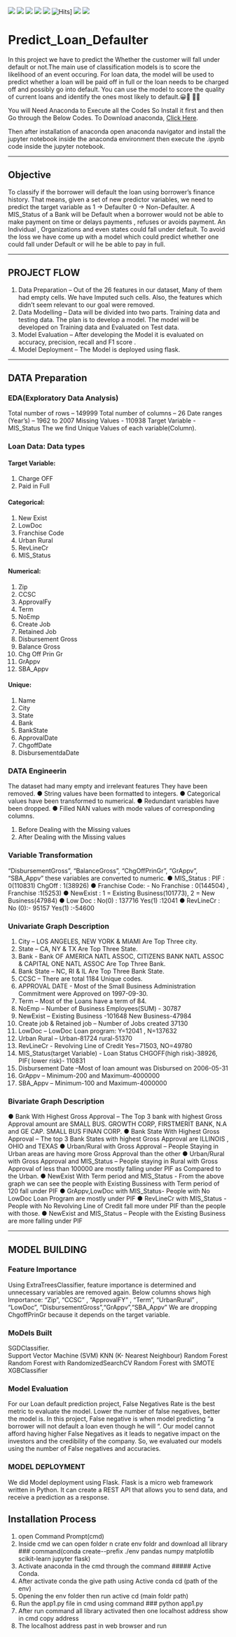 ![](https://img.shields.io/github/followers/mandarmakhi?label=Follow%40mandarmakhi&style=social)
![](https://img.shields.io/github/forks/mandarmakhi/Predict_Loan_Defaulter?label=Fork&style=social)
![](https://img.shields.io/github/stars/mandarmakhi/Predict_Loan_Defaulter?style=social)
![](https://img.shields.io/github/watchers/mandarmakhi/Predict_Loan_Defaulter?style=social)
![](https://img.shields.io/github/issues/mandarmakhi/Predict_Loan_Defaulter)
![Hits](https://hits.seeyoufarm.com/api/count/incr/badge.svg?url=https://mandarmakhi.github.io/Predict_Loan_Defaulter/)]
![](https://img.shields.io/github/repo-size/mandarmakhi/Predict_Loan_Defaulter)
![](https://img.shields.io/github/languages/code-size/mandarmakhi/Predict_Loan_Defaulter)



# Predict_Loan_Defaulter

In this project we have to predict the Whether the customer will fall under default or not.The main use of classification models is to score the likelihood of an event occuring. For loan data, the model will be used to predict whether a loan will be paid off in full or the loan needs to be charged off and possibly go into default. You can use the model to score the quality of current loans and identify the ones most likely to default.😀🏹 🥇💯

You will Need Anaconda to Execute all the Codes So Install it first and then Go through the Below Codes.
To Download anaconda, [Click Here](https://www.anaconda.com/products/individual).

Then after installation of anaconda open anaconda navigator and install the jupyter notebook inside the anaconda environment then execute the .ipynb code inside the jupyter notebook.

***
## Objective
To classify if the borrower will default the loan using borrower’s finance history. That means, given a set of new predictor variables, we need to predict the target variable as
1 -> Defaulter
0 -> Non-Defaulter.
A MIS_Status of a Bank will be Default when a borrower would not be able to make payment on time or delays payments , refuses or avoids payment. An Individual , Organizations and even states could fall under default. To avoid the loss we have come up with a model which could predict whether one could fall under Default or will he be able to pay in full.
***
## PROJECT FLOW
1. Data Preparation – Out of the 26 features in our dataset, Many of them had empty cells. We have Imputed such cells. Also, the features which didn’t seem relevant to our goal were removed.
2. Data Modelling – Data will be divided into two parts. Training data and testing data. The plan is to develop a  model. The model will be developed on Training data and Evaluated on Test data.
3. Model Evaluation – After developing the Model it is evaluated on accuracy, precision, recall and F1 score .
4. Model Deployment – The Model is deployed using flask.
***
## DATA Preparation
### EDA(Exploratory Data Analysis)
Total number of rows – 149999
Total number of columns – 26
Date ranges (Year’s) – 1962 to 2007
Missing Values -  110938
Target Variable -  MIS_Status
The we find Unique Values of each variable(Column).
### Loan Data: Data types
#### Target Variable:
1. Charge OFF
2. Paid in Full
#### Categorical:
1. New Exist
2. LowDoc
3. Franchise Code
4. Urban Rural
5. RevLineCr
6. MIS_Status
#### Numerical:
1.  Zip
2. CCSC
3. ApprovalFy
4. Term
5. NoEmp
6. Create Job
7. Retained Job
8. Disbursement Gross
9. Balance Gross
10. Chg Off Prin  Gr
11. GrAppv
12. SBA_Appv
#### Unique:
1. Name
2. City
3. State
4. Bank
5. BankState
6. ApprovalDate
7. ChgoffDate
8. DisbursementdaDate

### DATA Engineerin
The dataset had many empty and irrelevant features They have been removed.
● String values have been formatted to integers.
● Categorical values have been transformed to numerical.
● Redundant variables have been dropped.
● Filled NAN values with mode values of corresponding columns.

1. Before Dealing with the Missing values
2. After Dealing with the Missing values 

### Variable Transformation
“DisbursementGross”, “BalanceGross”, “ChgOffPrinGr”, “GrAppv”, “SBA_Appv”  these variables are converted to numeric.
● MIS_Status : PIF : 0(110831) ChgOff : 1(38926) 
● Franchise Code: - No Franchise : 0(144504) ,  Franchise :1(5253)
● NewExist : 1 = Existing Business(101773), 2 = New Business(47984)
● Low Doc : No(0) : 137716    Yes(1) :12041
● RevLineCr : No (0):- 95157   Yes(1) :-54600

### Univariate Graph Description
1. City – LOS ANGELES, NEW YORK & MIAMI Are Top Three city.
2. State – CA, NY & TX Are Top Three State.
3. Bank -  Bank OF AMERICA NATL ASSOC, CITIZENS BANK NATL     ASSOC & CAPITAL ONE NATL ASSOC Are Top Three Bank.
4. Bank State – NC, RI & IL Are Top Three Bank State.
5. CCSC – There are total 1184 Unique codes.
6. APPROVAL DATE -  Most of the Small Business Administration Commitment were Approved  on 1997-09-30.
7. Term – Most of the Loans have a term of  84.
8. NoEmp –  Number of Business Employees(SUM) -  30787
9. NewExist –  Existing Business -101648   New Business-47984
10. Create job & Retained job – Number of Jobs created 37130
11. LowDoc – LowDoc Loan program: Y=12041  , N=137632
12. Urban Rural – Urban-81724 rural-51370
13. RevLineCr - Revolving Line of Credit Yes=71503, NO=49780
14. MIS_Status(target Variable) - Loan Status CHGOFF(high risk)-38926, PIF( lower risk)- 110831
15. Disbursement Date –Most of loan amount was Disbursed on 2006-05-31 
16. GrAppv –  Minimum-200 and Maximum-4000000
17. SBA_Appv – Minimum-100 and Maximum-4000000

### Bivariate Graph Description
● Bank With Highest Gross Approval – The Top 3 bank with highest Gross Approval amount are SMALL BUS. GROWTH CORP, FIRSTMERIT BANK, N.A and GE CAP. SMALL BUS FINAN CORP.
● Bank State With Highest Gross Approval – The top 3 Bank States with highest Gross Approval are ILLINOIS , OHIO and TEXAS
● Urban/Rural with Gross Approval – People Staying in Urban areas are having  more Gross Approval than the other
● Urban/Rural with Gross Approval and MIS_Status – People staying in Rural with Gross Approval of less than 100000 are mostly falling under PIF as Compared to the Urban.
● NewExist With Term period and MIS_Status -  From the above graph we can see the people with Existing Bussiness with Term period of 120 fall under PIF
● GrAppv,LowDoc with MIS_Status- People with No LowDoc Loan Program are mostly under PIF 
● RevLineCr with MIS_Status - People with No Revolving Line of Credit fall more under PIF than the people with those.
● NewExist  and MIS_Status – People with the Existing Business are more falling under PIF
***
## MODEL BUILDING
### Feature Importance
Using ExtraTreesClassifier, feature importance is determined and unnecessary variables are removed again. Below columns shows high Importance:
 “Zip”, “CCSC” , “ApprovalFY” , “Term”, “UrbanRural” , “LowDoc”, “DisbursementGross”,“GrAppv”,“SBA_Appv”
We are dropping ChgoffPrinGr because it depends on the target variable.

### MoDels Built
SGDClassifier.  
Support Vector Machine (SVM) 
KNN (K- Nearest Neighbour)
Random Forest 
Random Forest with RandomizedSearchCV
Random Forest with SMOTE
XGBClassifier

### Model Evaluation
For our Loan default prediction project, False Negatives Rate is the best metric to evaluate the model. Lower the number of false negatives, better the model is.
In this project, False negative is when model predicting “a borrower will not default a loan even though he will “. Our model cannot afford having higher False Negatives as it leads to negative impact on the investors and the credibility of the company. So, we evaluated our models using the number of False negatives and accuracies.

### MODEL DEPLOYMENT
We did Model deployment using Flask. Flask is a micro web framework written in Python. It can create a REST API that allows you to send data, and receive a prediction as a response.


## Installation Process
1. open Command Prompt(cmd)
2. Inside cmd we can open folder n crate env foldr and download all library ### command(conda create--prefix ./env pandas numpy matplotlib scikit-learn jupyter flask)
3. Activate anaconda in the cmd through the command  ##### Active Conda.    
4. After activate conda the give path using Active conda cd (path of the env)
5. Opening the env folder then run active cd (main foldr path)
6. Run the app1.py file in cmd using command ### python app1.py
7. After run command all library activated then one localhost address show in cmd copy address
8. The localhost address past in web browser and run
